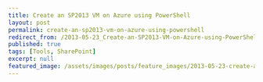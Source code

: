 ```yaml
---
title: Create an SP2013 VM on Azure using PowerShell
layout: post
permalink: create-an-sp2013-vm-on-azure-using-powershell
redirect_from: /2013-05-23_Create-an-SP2013-VM-on-Azure-using-PowerShell-697b3071bce2
published: true
tags: [Tools, SharePoint]
excerpt: null
featured_image: /assets/images/posts/feature_images/2013-05-23-create-an-sp2013-vm-on-azure-using-powershell.jpg
---
```

